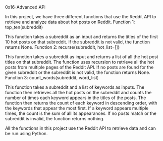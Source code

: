 0x16-Advanced API

In this project, we have three different functions that use the Reddit API to retrieve and analyze data about hot posts on Reddit.
Function 1: top_ten(subreddit)

This function takes a subreddit as an input and returns the titles of the first 10 hot posts on that subreddit. If the subreddit is not valid, the function returns None.
Function 2: recurse(subreddit, hot_list=[])

This function takes a subreddit as input and returns a list of all the hot post titles on that subreddit. The function uses recursion to retrieve all the hot posts from multiple pages of the Reddit API. If no posts are found for the given subreddit or the subreddit is not valid, the function returns None.
Function 3: count_words(subreddit, word_list)

This function takes a subreddit and a list of keywords as inputs. The function then retrieves all the hot posts on the subreddit and counts the number of times each keyword appears in the titles of the posts. The function then returns the count of each keyword in descending order, with the keywords that appear the most first. If a keyword appears multiple times, the count is the sum of all its appearances. If no posts match or the subreddit is invalid, the function returns nothing.

All the functions in this project use the Reddit API to retrieve data and can be run using Python.
